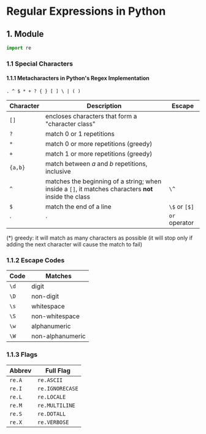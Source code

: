 # Regular Expressions in Python

## 1. Module

```python
import re
```

### 1.1 Special Characters

#### 1.1.1 Metacharacters in Python's Regex Implementation

```
. ^ $ * + ? { } [ ] \ | ( )
```

Character | Description             | Escape
----------|-------------------------|------
 `[]`     | encloses characters that form a "character class"
 `?`      | match 0 or 1 repetitions
 `*`      | match 0 or more repetitions (greedy)
 `+`      | match 1 or more repetitions (greedy)
 `{a,b}`  | match between $a$ and $b$ repetitions, inclusive
 `^`      | matches the beginning of a string; when inside a `[]`, it matches characters **not** inside the class | `\^`
 `$`      | match the end of a line | `\$` or `[$]`
 `|`      | `or` operator | `\|` or `[|]`

(*) greedy: it will match as many characters as possible
(it will stop only if adding the next character will cause the match to fail)

### 1.1.2 Escape Codes

Code | Matches
-----|-------------------------
`\d` | digit
`\D` | non-digit
`\s` | whitespace
`\S` | non-whitespace
`\w` | alphanumeric
`\W` | non-alphanumeric

### 1.1.3 Flags

Abbrev | Full Flag
-------|-----------------
`re.A` | `re.ASCII`
`re.I` | `re.IGNORECASE`
`re.L` | `re.LOCALE`
`re.M` | `re.MULTILINE`
`re.S` | `re.DOTALL`
`re.X` | `re.VERBOSE`
